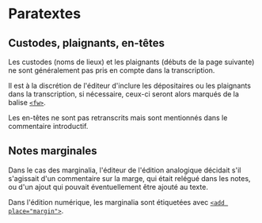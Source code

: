 # Paratextes

## Custodes, plaignants, en-têtes
Les custodes (noms de lieux) et les plaignants (débuts de la page suivante)
ne sont généralement pas pris en compte dans la transcription.

Il est à la discrétion de l'éditeur d'inclure les dépositaires ou les 
plaignants dans la transcription, si nécessaire, ceux-ci seront alors
marqués de la balise [`<fw>`](fw.fr.md).

Les en-têtes ne sont pas retranscrits mais sont mentionnés dans le commentaire introductif.

## Notes marginales

Dans le cas des marginalia, l'éditeur de l'édition analogique décidait
s'il s'agissait d'un commentaire sur la marge, qui était relégué dans
les notes, ou d'un ajout qui pouvait éventuellement être ajouté au texte.

Dans l'édition numérique, les marginalia sont étiquetées avec 
[`<add place="margin">`](add.fr.md).